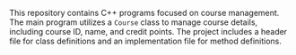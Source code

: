This repository contains C++ programs focused on course management. The main program utilizes a `Course` class to manage course details, including course ID, name, and credit points. The project includes a header file for class definitions and an implementation file for method definitions.
